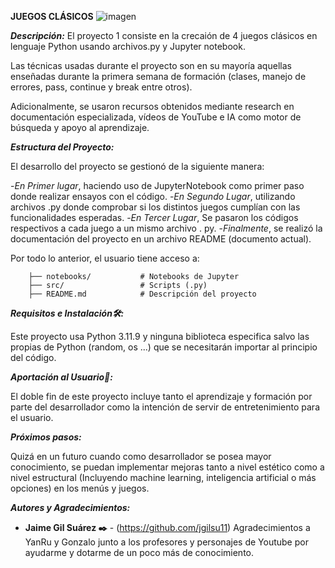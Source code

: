 **JUEGOS CLÁSICOS**
![imagen](https://s3-eu-west-1.amazonaws.com/files.olearyssportsbar.com/gamezone_4.jpg.1200x630_q85.jpg)

***Descripción:***
El proyecto 1 consiste en la crecaión de 4 juegos clásicos en lenguaje Python usando archivos.py y Jupyter notebook.

Las técnicas usadas durante el proyecto son en su mayoría aquellas enseñadas durante la primera semana de formación (clases, manejo de errores, pass, continue y break entre otros).

Adicionalmente, se usaron recursos obtenidos mediante research en documentación especializada, vídeos de YouTube e IA como motor de búsqueda y apoyo al aprendizaje.


***Estructura del Proyecto:***

El desarrollo del proyecto se gestionó de la siguiente manera:

-_En Primer lugar_, haciendo uso de JupyterNotebook como primer paso donde realizar ensayos con el código.
-_En Segundo Lugar_, utilizando archivos .py donde comprobar si los distintos juegos cumplían con las funcionalidades esperadas.
-_En Tercer Lugar_, Se pasaron los códigos respectivos a cada juego a un mismo archivo . py.
-_Finalmente_, se realizó la documentación del proyecto en un archivo README (documento actual).

Por todo lo anterior, el usuario tiene acceso a:

        ├── notebooks/           # Notebooks de Jupyter 
        ├── src/                 # Scripts (.py)
        ├── README.md            # Descripción del proyecto

***Requisitos e Instalación🛠️:***

Este proyecto usa Python 3.11.9 y ninguna biblioteca especifica salvo las propias de Python (random, os ...) que se necesitarán importar al principio del código.


***Aportación al Usuario🤝:***

El doble fin de este proyecto incluye tanto el aprendizaje y formación por parte del desarrollador como la intención de servir de entretenimiento para el usuario.

***Próximos pasos:***

Quizá en un futuro cuando como desarrollador se posea mayor conocimiento, se puedan implementar mejoras tanto a nivel estético como a nivel estructural (Incluyendo machine learning, inteligencia artificial o más opciones) en los menús y juegos.


***Autores y Agradecimientos:***

   - **Jaime Gil Suárez ✒️** - (https://github.com/jgilsu11)
   Agradecimientos a YanRu y Gonzalo junto a los profesores y personajes de Youtube por ayudarme y dotarme de un poco más de conocimiento.
